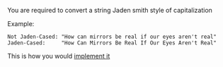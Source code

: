 You are required to convert a string Jaden smith style of capitalization

Example:

```
Not Jaden-Cased: "How can mirrors be real if our eyes aren't real"
Jaden-Cased:     "How Can Mirrors Be Real If Our Eyes Aren't Real"

```

This is how you would [implement it]()